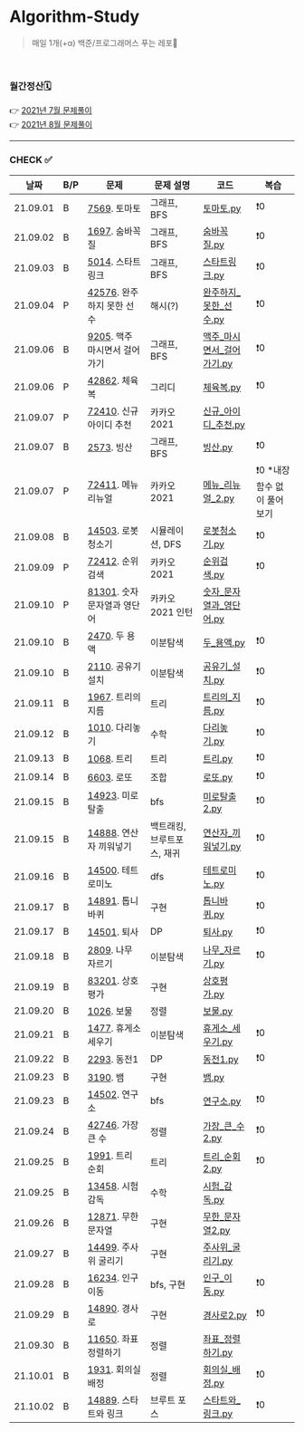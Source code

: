 # Algorithm-Study

> 매일 1개(+α) 백준/프로그래머스 푸는 레포🐢   

<br>

### 월간정산🗓
👉 [2021년 7월 문제풀이](monthly/202107.md)     
👉 [2021년 8월 문제풀이](monthly/202108.md)


----
### CHECK ✅
|날짜|B/P|문제|문제 설명|코드|복습|
|---|---|---|---|---|---|
|21.09.01|B|[7569](https://www.acmicpc.net/problem/7569). 토마토|그래프, BFS|[토마토.py](202109/B-7569/토마토.py)|❗️0|
|21.09.02|B|[1697](https://www.acmicpc.net/problem/1697). 숨바꼭질|그래프, BFS|[숨바꼭질.py](202109/B-1697/숨바꼭질.py)|❗️0|
|21.09.03|B|[5014](https://www.acmicpc.net/problem/5014). 스타트링크|그래프, BFS|[스타트링크.py](202109/B-5014/스타트링크.py)|❗️0|
|21.09.04|P|[42576](https://programmers.co.kr/learn/courses/30/lessons/42576). 완주하지 못한 선수|해시(?)|[완주하지_못한_선수.py](202109/P-42576/완주하지_못한_선수.py)|❗️0|
|21.09.06|B|[9205](https://www.acmicpc.net/problem/9205). 맥주 마시면서 걸어가기|그래프, BFS|[맥주_마시면서_걸어가기.py](202109/B-9205/맥주_마시면서_걸어가기.py)|❗️0|
|21.09.06|P|[42862](https://programmers.co.kr/learn/courses/30/lessons/42862). 체육복|그리디|[체육복.py](202109/P-42862/체육복.py)|❗️0|
|21.09.07|P|[72410](https://programmers.co.kr/learn/courses/30/lessons/72410). 신규 아이디 추천|카카오 2021|[신규_아이디_추천.py](202109/P-72410/신규_아이디_추천.py)|
|21.09.07|B|[2573](https://www.acmicpc.net/problem/2573). 빙산|그래프, BFS|[빙산.py](202109/B-2573/빙산.py)|❗️0|
|21.09.07|P|[72411](https://programmers.co.kr/learn/courses/30/lessons/72411). 메뉴 리뉴얼|카카오 2021|[메뉴_리뉴얼_2.py](202109/P-72411/메뉴_리뉴얼_2.py)|❗️0 *내장함수 없이 풀어보기|
|21.09.08|B|[14503](https://www.acmicpc.net/problem/14503). 로봇청소기|시뮬레이션, DFS|[로봇청소기.py](202109/B-14503/로봇청소기.py)|❗️0|
|21.09.09|P|[72412](https://programmers.co.kr/learn/courses/30/lessons/72412). 순위검색|카카오 2021|[순위검색.py](202109/P-72412/순위검색.py)|❗️0|
|21.09.10|P|[81301](https://programmers.co.kr/learn/courses/30/lessons/81301). 숫자 문자열과 영단어|카카오 2021 인턴|[숫자_문자열과_영단어.py](202109/P-81301/숫자_문자열과_영단어.py)|
|21.09.10|B|[2470](https://www.acmicpc.net/problem/2470). 두 용액|이분탐색|[두_용액.py](202109/B-2470/두_용액.py)|❗️0|
|21.09.10|B|[2110](https://www.acmicpc.net/problem/2110). 공유기 설치|이분탐색|[공유기_설치.py](202109/B-2110/공유기_설치.py)|❗️0|
|21.09.11|B|[1967](https://www.acmicpc.net/problem/1967). 트리의 지름|트리|[트리의_지름.py](202109/B-1967/트리의_지름.py)|❗️0|
|21.09.12|B|[1010](https://www.acmicpc.net/problem/1010). 다리놓기|수학|[다리놓기.py](202109/B-1010/다리놓기.py)|❗️0|
|21.09.13|B|[1068](https://www.acmicpc.net/problem/1068). 트리|트리|[트리.py](202109/B-1068/트리.py)|❗️0|
|21.09.14|B|[6603](https://www.acmicpc.net/problem/6603). 로또|조합|[로또.py](202109/B-6603/로또.py)|❗️0|
|21.09.15|B|[14923](https://www.acmicpc.net/problem/14923). 미로탈출|bfs|[미로탈출2.py](202109/B-14923/미로탈출2.py)|❗️0|
|21.09.15|B|[14888](https://www.acmicpc.net/problem/14888). 연산자 끼워넣기|백트래킹, 브루트포스, 재귀|[연산자_끼워넣기.py](202109/B-14888/연산자_끼워넣기.py)|❗️0|
|21.09.16|B|[14500](https://www.acmicpc.net/problem/14500). 테트로미노|dfs|[테트로미노.py](202109/B-14500/테트로미노.py)|❗️0|
|21.09.17|B|[14891](https://www.acmicpc.net/problem/14891). 톱니바퀴|구현|[톱니바퀴.py](202109/B-14891/톱니바퀴.py)|❗️0|
|21.09.17|B|[14501](https://www.acmicpc.net/problem/14501). 퇴사|DP|[퇴사.py](202109/B-14501/퇴사.py)|❗️0|
|21.09.18|B|[2809](https://www.acmicpc.net/problem/2809). 나무 자르기|이분탐색|[나무_자르기.py](202109/B-2805/나무_자르기.py)|❗️0|
|21.09.19|B|[83201](https://www.acmicpc.net/problem/83201). 상호평가|구현|[상호평가.py](202109/P-83201/상호평가.py)|
|21.09.20|B|[1026](https://www.acmicpc.net/problem/1026). 보물|정렬|[보물.py](202109/B-1026/보물.py)|
|21.09.21|B|[1477](https://www.acmicpc.net/problem/1477). 휴게소 세우기|이분탐색|[휴게소_세우기.py](202109/B-1477/휴게소_세우기.py)|❗️0|
|21.09.22|B|[2293](https://www.acmicpc.net/problem/2293). 동전1|DP|[동전1.py](202109/B-2293/동전1.py)|❗️0|
|21.09.23|B|[3190](https://www.acmicpc.net/problem/3190). 뱀|구현|[뱀.py](202109/B-3190/뱀.py)|
|21.09.23|B|[14502](https://www.acmicpc.net/problem/14502). 연구소|bfs|[연구소.py](202109/B-14502/연구소.py)|❗️0|
|21.09.24|B|[42746](https://programmers.co.kr/learn/courses/30/lessons/42746). 가장 큰 수|정렬|[가장_큰_수2.py](202109/P-42746/가장_큰_수2.py)|❗️0|
|21.09.25|B|[1991](https://www.acmicpc.net/problem/1991). 트리 순회|트리|[트리_순회2.py](202109/B-1991/트리_순회2.py)|❗️0|
|21.09.25|B|[13458](https://www.acmicpc.net/problem/13456). 시험 감독|수학|[시험_감독.py](202109/B-13458/시험_감독.py)|
|21.09.26|B|[12871](https://www.acmicpc.net/problem/12871). 무한 문자열|구현|[무한_문자열2.py](202109/B-12871/무한_문자열2.py)|
|21.09.27|B|[14499](https://www.acmicpc.net/problem/14499). 주사위 굴리기|구현|[주사위_굴리기.py](202109/B-14499/주사위_굴리기.py)|
|21.09.28|B|[16234](https://www.acmicpc.net/problem/16234). 인구 이동|bfs, 구현|[인구_이동.py](202109/B-16234/인구_이동.py)|❗️0|
|21.09.29|B|[14890](https://www.acmicpc.net/problem/14890). 경사로|구현|[경사로2.py](202109/B-14890/경사로2.py)|❗️0|
|21.09.30|B|[11650](https://www.acmicpc.net/problem/11650). 좌표 정렬하기|정렬|[좌표_정렬하기.py](202109/B-11650/좌표_정렬하기.py)|
|21.10.01|B|[1931](https://www.acmicpc.net/problem/1931). 회의실 배정|정렬|[회의실_배정.py](202110/B-1931/회의실_배정.py)|❗️0|
|21.10.02|B|[14889](https://www.acmicpc.net/problem/14889). 스타트와 링크|브루트 포스|[스타트와_링크.py](202110/B-14889/스타트와_링크.py)|❗️0|
